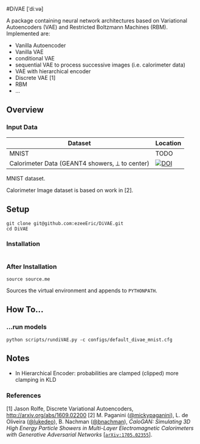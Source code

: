 #DiVAE [ˈdiːvə]

A package containing neural network architectures based on Variational
Autoencoders (VAE) and Restricted Boltzmann Machines (RBM).
Implemented are:
- Vanilla Autoencoder
- Vanilla VAE
- conditional VAE
- sequential VAE to process successive images (i.e. calorimeter data)
- VAE with hierarchical encoder
- Discrete VAE [1]
- RBM
- ...

## Overview

### Input Data

|  Dataset | Location |
| ------------- | ------------- |
| MNIST  | TODO |
| Calorimeter Data (GEANT4 showers, ⟂ to center) | [![DOI](https://zenodo.org/badge/DOI/10.17632/pvn3xc3wy5.1.svg)](https://doi.org/10.17632/pvn3xc3wy5.1)|

MNIST dataset.

Calorimeter Image dataset is based on work in [2].

## Setup
```
git clone git@github.com:ezeeEric/DiVAE.git
cd DiVAE
```
### Installation
```

```

### After Installation
```
source source.me
```
Sources the virtual environment and appends to `PYTHONPATH`.

## How To...
### ...run models
```
python scripts/rundiVAE.py -c configs/default_divae_mnist.cfg 
```

## Notes
- In Hierarchical Encoder: probabilities are clamped (clipped)
more clamping in KLD

### References
[1] Jason Rolfe, Discrete Variational Autoencoders,
http://arxiv.org/abs/1609.02200
[2] M. Paganini ([@mickypaganini](https://github.com/mickypaganini)), L. de Oliveira ([@lukedeo](https://github.com/lukedeo)), B. Nachman ([@bnachman](https://github.com/bnachman)), _CaloGAN: Simulating 3D High Energy Particle Showers in Multi-Layer Electromagnetic Calorimeters with Generative Adversarial Networks_ [[`arXiv:1705.02355`](https://arxiv.org/abs/1705.02355)].